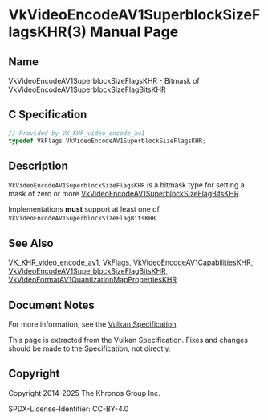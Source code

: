 # VkVideoEncodeAV1SuperblockSizeFlagsKHR(3) Manual Page

## Name

VkVideoEncodeAV1SuperblockSizeFlagsKHR - Bitmask of VkVideoEncodeAV1SuperblockSizeFlagBitsKHR



## [](#_c_specification)C Specification

```c++
// Provided by VK_KHR_video_encode_av1
typedef VkFlags VkVideoEncodeAV1SuperblockSizeFlagsKHR;
```

## [](#_description)Description

`VkVideoEncodeAV1SuperblockSizeFlagsKHR` is a bitmask type for setting a mask of zero or more [VkVideoEncodeAV1SuperblockSizeFlagBitsKHR](https://registry.khronos.org/vulkan/specs/latest/man/html/VkVideoEncodeAV1SuperblockSizeFlagBitsKHR.html).

Implementations **must** support at least one of `VkVideoEncodeAV1SuperblockSizeFlagBitsKHR`.

## [](#_see_also)See Also

[VK\_KHR\_video\_encode\_av1](https://registry.khronos.org/vulkan/specs/latest/man/html/VK_KHR_video_encode_av1.html), [VkFlags](https://registry.khronos.org/vulkan/specs/latest/man/html/VkFlags.html), [VkVideoEncodeAV1CapabilitiesKHR](https://registry.khronos.org/vulkan/specs/latest/man/html/VkVideoEncodeAV1CapabilitiesKHR.html), [VkVideoEncodeAV1SuperblockSizeFlagBitsKHR](https://registry.khronos.org/vulkan/specs/latest/man/html/VkVideoEncodeAV1SuperblockSizeFlagBitsKHR.html), [VkVideoFormatAV1QuantizationMapPropertiesKHR](https://registry.khronos.org/vulkan/specs/latest/man/html/VkVideoFormatAV1QuantizationMapPropertiesKHR.html)

## [](#_document_notes)Document Notes

For more information, see the [Vulkan Specification](https://registry.khronos.org/vulkan/specs/latest/html/vkspec.html#VkVideoEncodeAV1SuperblockSizeFlagsKHR)

This page is extracted from the Vulkan Specification. Fixes and changes should be made to the Specification, not directly.

## [](#_copyright)Copyright

Copyright 2014-2025 The Khronos Group Inc.

SPDX-License-Identifier: CC-BY-4.0